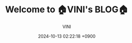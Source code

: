 ---
layout: post
title:  "Welcome to 🏠VINI's BLOG🏠"
date:   2024-10-13 02:22:18 +0900
categories: Misc
author: VINI

--- 